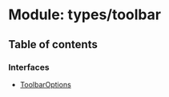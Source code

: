 # Module: types/toolbar

## Table of contents

### Interfaces

- [ToolbarOptions](../interfaces/types_toolbar.ToolbarOptions.md)
